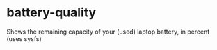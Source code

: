 battery-quality
===============

Shows the remaining capacity of your (used) laptop battery, in percent (uses sysfs)




